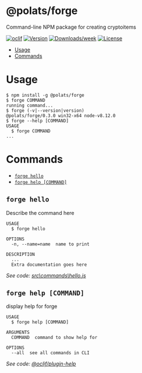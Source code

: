 @polats/forge
=============

Command-line NPM package for creating cryptoitems

[![oclif](https://img.shields.io/badge/cli-oclif-brightgreen.svg)](https://oclif.io)
[![Version](https://img.shields.io/npm/v/@polats/forge.svg)](https://npmjs.org/package/@polats/forge)
[![Downloads/week](https://img.shields.io/npm/dw/@polats/forge.svg)](https://npmjs.org/package/@polats/forge)
[![License](https://img.shields.io/npm/l/@polats/forge.svg)](https://github.com/polats/forge/blob/master/package.json)

<!-- toc -->
* [Usage](#usage)
* [Commands](#commands)
<!-- tocstop -->
# Usage
<!-- usage -->
```sh-session
$ npm install -g @polats/forge
$ forge COMMAND
running command...
$ forge (-v|--version|version)
@polats/forge/0.3.0 win32-x64 node-v8.12.0
$ forge --help [COMMAND]
USAGE
  $ forge COMMAND
...
```
<!-- usagestop -->
# Commands
<!-- commands -->
* [`forge hello`](#forge-hello)
* [`forge help [COMMAND]`](#forge-help-command)

## `forge hello`

Describe the command here

```
USAGE
  $ forge hello

OPTIONS
  -n, --name=name  name to print

DESCRIPTION
  ...
  Extra documentation goes here
```

_See code: [src\commands\hello.js](https://github.com/polats/forge/blob/v0.3.0/src\commands\hello.js)_

## `forge help [COMMAND]`

display help for forge

```
USAGE
  $ forge help [COMMAND]

ARGUMENTS
  COMMAND  command to show help for

OPTIONS
  --all  see all commands in CLI
```

_See code: [@oclif/plugin-help](https://github.com/oclif/plugin-help/blob/v2.1.4/src\commands\help.ts)_
<!-- commandsstop -->

